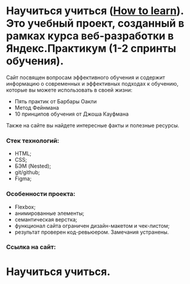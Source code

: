 # Научиться учиться ([How to learn]()). Это учебный проект, созданный в рамках курса веб-разработки в Яндекс.Практикум (1-2 спринты обучения). 
Сайт посвящен вопросам эффективного обучения и содержит информацию о современных и эффективных подходах к обучению, которые вы можете использовать в своей жизни: 
* Пять практик от Барбары Оакли
* Метод Фейнмана
* 10 принципов обучения от Джоша Кауфмана

Также на сайте вы найдете интересные факты и полезные ресурсы.

### Стек технологий:
* HTML;
* CSS;
* БЭМ (Nested);
* git/github;
* Figma;

### Особенности проекта:
* Flexbox;
* анимированные элементы;
* семантическая верстка;
* функционал сайта ограничен дизайн-макетом и чек-листом;
* результат проверен код-ревьюером. Замечания устранены.

### Ссылка на сайт:

Научиться учиться.
=============================
